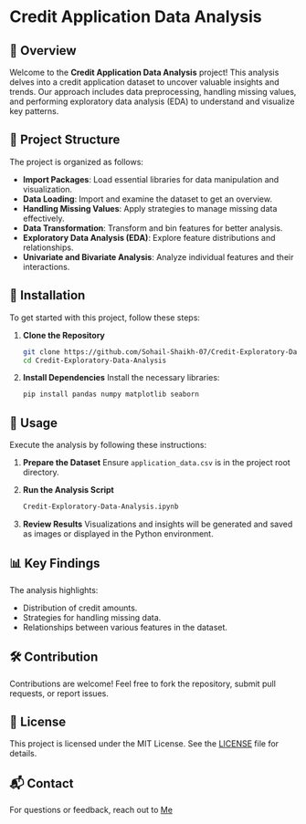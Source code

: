 

# Credit Application Data Analysis

## 🌟 Overview
Welcome to the **Credit Application Data Analysis** project! This analysis delves into a credit application dataset to uncover valuable insights and trends. Our approach includes data preprocessing, handling missing values, and performing exploratory data analysis (EDA) to understand and visualize key patterns.

## 📁 Project Structure
The project is organized as follows:

- **Import Packages**: Load essential libraries for data manipulation and visualization.
- **Data Loading**: Import and examine the dataset to get an overview.
- **Handling Missing Values**: Apply strategies to manage missing data effectively.
- **Data Transformation**: Transform and bin features for better analysis.
- **Exploratory Data Analysis (EDA)**: Explore feature distributions and relationships.
- **Univariate and Bivariate Analysis**: Analyze individual features and their interactions.

## 🚀 Installation
To get started with this project, follow these steps:

1. **Clone the Repository**
   ```bash
   git clone https://github.com/Sohail-Shaikh-07/Credit-Exploratory-Data-Analysis.git
   cd Credit-Exploratory-Data-Analysis
   ```

2. **Install Dependencies**
   Install the necessary libraries:
   ```bash
   pip install pandas numpy matplotlib seaborn
   ```

## 🔧 Usage
Execute the analysis by following these instructions:

1. **Prepare the Dataset**
   Ensure `application_data.csv` is in the project root directory.

2. **Run the Analysis Script**
   ```bash
   Credit-Exploratory-Data-Analysis.ipynb
   ```
   
3. **Review Results**
   Visualizations and insights will be generated and saved as images or displayed in the Python environment.

## 📊 Key Findings
The analysis highlights:
- Distribution of credit amounts.
- Strategies for handling missing data.
- Relationships between various features in the dataset.

## 🛠️ Contribution
Contributions are welcome! Feel free to fork the repository, submit pull requests, or report issues.

## 📜 License
This project is licensed under the MIT License. See the [LICENSE](LICENSE) file for details.

## 📬 Contact
For questions or feedback, reach out to [Me](mailto:sohailshaikharifshaikh07@gmail.com)






